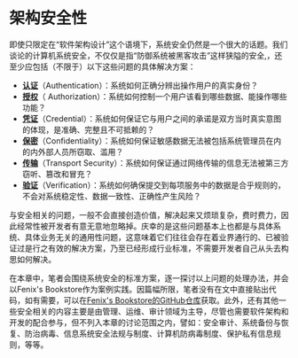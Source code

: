 # 架构安全性

即使只限定在“软件架构设计”这个语境下，系统安全仍然是一个很大的话题。我们谈论的计算机系统安全，不仅仅是指“防御系统被黑客攻击”这样狭隘的安全,，还至少应包括（不限于）以下这些问题的具体解决方案：

- [**认证**](./authentication)（Authentication）：系统如何正确分辨出操作用户的真实身份？
- [**授权**](./authorization)（ Authorization）：系统如何控制一个用户该看到哪些数据、能操作哪些功能？
- [**凭证**](./credentials)（Credential）：系统如何保证它与用户之间的承诺是双方当时真实意图的体现，是准确、完整且不可抵赖的？
- [**保密**](./confidentiality)（Confidentiality）：系统如何保证敏感数据无法被包括系统管理员在内的内外部人员所窃取、滥用？
- [**传输**](./transport-security)（Transport Security）：系统如何保证通过网络传输的信息无法被第三方窃听、篡改和冒充？
- [**验证**](./verification)（Verification）：系统如何确保提交到每项服务中的数据是合乎规则的，不会对系统稳定性、数据一致性、正确性产生风险？

与安全相关的问题，一般不会直接创造价值，解决起来又烦琐复杂，费时费力，因此经常性被开发者有意无意地忽略掉。庆幸的是这些问题基本上也都是与具体系统、具体业务无关的通用性问题，这意味着它们往往会存在着业界通行的、已被验证过是行之有效的解决方案，乃至已经形成行业标准，不需要开发者自己从头去构思如何解决。

在本章中，笔者会围绕系统安全的标准方案，逐一探讨以上问题的处理办法，并会以Fenix's Bookstore作为案例实践。因篇幅所限，笔者没有在文中直接贴出代码，如有需要，可以在[Fenix's Bookstore的GitHub仓库](/exploration/projects/)获取。此外，还有其他一些安全相关的内容主要是由管理、运维、审计领域为主导，尽管也需要软件架构和开发的配合参与，但不列入本章的讨论范围之内，譬如：安全审计、系统备份与恢复、防治病毒、信息系统安全法规与制度、计算机防病毒制度、保护私有信息规则，等等。